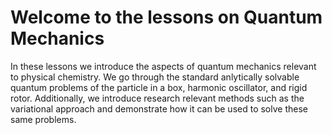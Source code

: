 Welcome to the lessons on Quantum Mechanics
============================

In these lessons we introduce the aspects of quantum mechanics relevant to physical chemistry.  We go through the standard anlytically solvable quantum problems of the particle in a box, harmonic oscillator, and rigid rotor.  Additionally, we introduce research relevant methods such as the variational approach and demonstrate how it can be used to solve these same problems.


